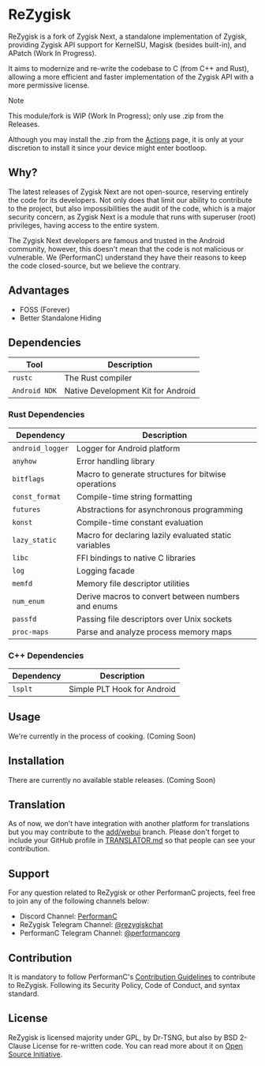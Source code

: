 # ReZygisk

ReZygisk is a fork of Zygisk Next, a standalone implementation of Zygisk, providing Zygisk API support for KernelSU, Magisk (besides built-in), and APatch (Work In Progress).

It aims to modernize and re-write the codebase to C (from C++ and Rust), allowing a more efficient and faster implementation of the Zygisk API with a more permissive license.

> [!NOTE]
> This module/fork is WIP (Work In Progress); only use .zip from the Releases.
>
> Although you may install the .zip from the [Actions](https://github.com/PerformanC/ReZygisk/actions) page, it is only at your discretion to install it since your device might enter bootloop.

## Why?

The latest releases of Zygisk Next are not open-source, reserving entirely the code for its developers. Not only does that limit our ability to contribute to the project, but also impossibilities the audit of the code, which is a major security concern, as Zygisk Next is a module that runs with superuser (root) privileges, having access to the entire system.

The Zygisk Next developers are famous and trusted in the Android community, however, this doesn't mean that the code is not malicious or vulnerable. We (PerformanC) understand they have their reasons to keep the code closed-source, but we believe the contrary.

## Advantages

- FOSS (Forever)
- Better Standalone Hiding

## Dependencies

| Tool            | Description                            |
|-----------------|----------------------------------------|
| `rustc`         | The Rust compiler                      |
| `Android NDK`   | Native Development Kit for Android     |

### Rust Dependencies

| Dependency       | Description                                                   |
|------------------|---------------------------------------------------------------|
| `android_logger` | Logger for Android platform                                   |
| `anyhow`         | Error handling library                                        |
| `bitflags`       | Macro to generate structures for bitwise operations           |
| `const_format`   | Compile-time string formatting                                |
| `futures`        | Abstractions for asynchronous programming                     |
| `konst`          | Compile-time constant evaluation                              |
| `lazy_static`    | Macro for declaring lazily evaluated static variables         |
| `libc`           | FFI bindings to native C libraries                            |
| `log`            | Logging facade                                                |
| `memfd`          | Memory file descriptor utilities                              |
| `num_enum`       | Derive macros to convert between numbers and enums            |
| `passfd`         | Passing file descriptors over Unix sockets                    |
| `proc-maps`      | Parse and analyze process memory maps                         |

### C++ Dependencies

| Dependency | Description                   |
|------------|-------------------------------|
| `lsplt`    | Simple PLT Hook for Android   |

## Usage

We're currently in the process of cooking. (Coming Soon)

## Installation

There are currently no available stable releases. (Coming Soon)

## Translation

As of now, we don't have integration with another platform for translations but you may contribute to the [add/webui](https://github.com/PerformanC/ReZygisk/tree/add/webui) branch. Please don't forget to include your GitHub profile in [TRANSLATOR.md](https://github.com/PerformanC/ReZygisk/blob/add/webui/TRANSLATOR.md) so that people can see your contribution.

## Support
For any question related to ReZygisk or other PerformanC projects, feel free to join any of the following channels below:

- Discord Channel: [PerformanC](https://discord.gg/uPveNfTuCJ)
- ReZygisk Telegram Channel: [@rezygiskchat](https://t.me/rezygiskchat)
- PerformanC Telegram Channel: [@performancorg](https://t.me/performancorg)

## Contribution

It is mandatory to follow PerformanC's [Contribution Guidelines](https://github.com/PerformanC/contributing) to contribute to ReZygisk. Following its Security Policy, Code of Conduct, and syntax standard.

## License

ReZygisk is licensed majority under GPL, by Dr-TSNG, but also by BSD 2-Clause License for re-written code. You can read more about it on [Open Source Initiative](https://opensource.org/licenses/BSD-2-Clause).
